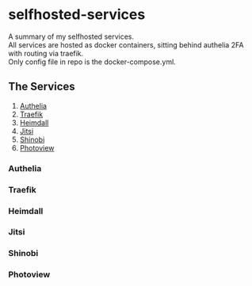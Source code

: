 # selfhosted-services
A summary of my selfhosted services.<br />
All services are hosted as docker containers, sitting behind authelia 2FA with routing via traefik.<br />
Only config file in repo is the docker-compose.yml.<br />

## The Services
1. [Authelia](#authelia)
2. [Traefik](#traefik)
3. [Heimdall](#heimdall)
4. [Jitsi](#jitsi)
5. [Shinobi](#shinobi)
6. [Photoview](#photoview)

### Authelia


### Traefik
### Heimdall
### Jitsi
### Shinobi
### Photoview
